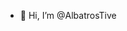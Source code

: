 - 👋 Hi, I’m @AlbatrosTive

<!---
AlbatrosTive/AlbatrosTive is a ✨ special ✨ repository because its `README.md` (this file) appears on your GitHub profile.
You can click the Preview link to take a look at your changes.
--->
